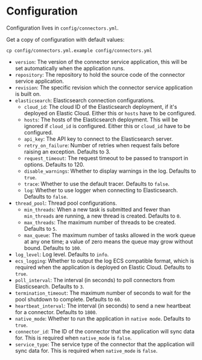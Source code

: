 # Configuration

Configuration lives in `config/connectors.yml`.

Get a copy of configuration with default values:
```shell
cp config/connectors.yml.example config/connectors.yml
```

- `version`: The version of the connector service application, this will be set automatically when the application runs.
- `repository`: The repository to hold the source code of the connector service application.
- `revision`: The specific revision which the connector service application is built on.
- `elasticsearch`: Elasticsearch connection configurations.
    - `cloud_id`: The cloud ID of the Elasticsearch deployment, if it's deployed on Elastic Cloud. Either this or `hosts` have to be configured.
    - `hosts`: The hosts of the Elasticsearch deployment. This will be ignored if `cloud_id` is configured. Either this or `cloud_id` have to be configured.
    - `api_key`: The API key to connect to the Elasticsearch server.
    - `retry_on_failure`: Number of retries when request fails before raising an exception. Defaults to 3.
    - `request_timeout`: The request timeout to be passed to transport in options. Defaults to 120.
    - `disable_warnings`: Whether to display warnings in the log. Defaults to `true`.
    - `trace`: Whether to use the default tracer. Defaults to `false`.
    - `log`: Whether to use logger when connecting to Elasticsearch. Defaults to `false`.
- `thread_pool`: Thread pool configurations.
    - `min_threads`: When a new task is submitted and fewer than `min_threads` are running, a new thread is created. Defaults to `0`.
    - `max_threads`: The maximum number of threads to be created. Defaults to `5`.
    - `max_queue`: The maximum number of tasks allowed in the work queue at any one time; a value of zero means the queue may grow without bound. Defaults to `100`.
- `log_level`: Log level. Defaults to `info`.
- `ecs_logging`: Whether to output the log ECS compatible format, which is required when the application is deployed on Elastic Cloud. Defaults to `true`.
- `poll_interval`: The interval (in seconds) to poll connectors from Elasticsearch. Defaults to `3`.
- `termination_timeout`: The maximum number of seconds to wait for the pool shutdown to complete. Defaults to `60`.
- `heartbeat_interval`: The interval (in seconds) to send a new heartbeat for a connector. Defaults to `1800`.
- `native_mode`: Whether to run the application in `native mode`. Defaults to `true`.
- `connector_id`: The ID of the connector that the application will sync data for. This is required when `native_mode` is `false`.
- `service_type`: The service type of the connector that the application will sync data for. This is required when `native_mode` is `false`. 

